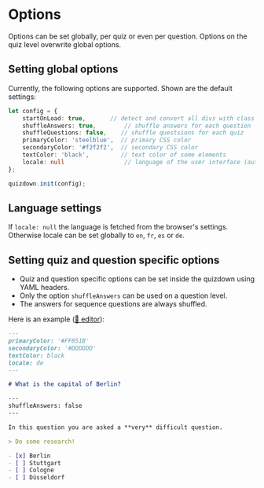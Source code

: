 # Options

Options can be set globally, per quiz or even per question. Options on the quiz level overwrite global options. 

## Setting global options

Currently, the following options are supported. Shown are the default settings:

```typescript
let config = {
	startOnLoad: true,		 // detect and convert all divs with class quizdown
    shuffleAnswers: true,		 // shuffle answers for each question
    shuffleQuestions: false,    // shuffle questsions for each quiz
    primaryColor: 'steelblue',  // primary CSS color
    secondaryColor: '#f2f2f2',  // secondary CSS color
    textColor: 'black',         // text color of some elements
    locale: null                 // language of the user interface (auto-detect per default)
};

quizdown.init(config);
```

## Language settings

If `locale: null` the language is fetched from the browser's settings.
Otherwise locale can be set globally to `en`, `fr`, `es` or `de`. 

## Setting quiz and question specific options

- Quiz and question specific options can be set inside the quizdown using YAML headers.
- Only the option `shuffleAnswers` can be used on a question level. 
- The answers for sequence questions are always shuffled.


Here is an example ([🚀 editor](https://bonartm.github.io/quizdown-live-editor/?code=---%0AprimaryColor%3A%20%27%23FF851B%27%0AsecondaryColor%3A%20%27%23DDDDDD%27%0AtextColor%3A%20black%0Alocale%3A%20de%0A---%0A%0A%23%20What%20is%20the%20capital%20of%20Berlin%3F%0A%0A---%0AshuffleAnswers%3A%20false%0A---%0A%0AIn%20this%20question%20you%20are%20asked%20a%20**very**%20difficult%20question.%0A%0A%3E%20Do%20some%20research!%0A%0A-%20%5Bx%5D%20Berlin%0A-%20%5B%20%5D%20Stuttgart%0A-%20%5B%20%5D%20Cologne%0A-%20%5B%20%5D%20D%C3%BCsseldorf)):

```markdown
---
primaryColor: '#FF851B'
secondaryColor: '#DDDDDD'
textColor: black
locale: de
---

# What is the capital of Berlin?

---
shuffleAnswers: false
---

In this question you are asked a **very** difficult question.

> Do some research!

- [x] Berlin
- [ ] Stuttgart
- [ ] Cologne
- [ ] Düsseldorf
```
